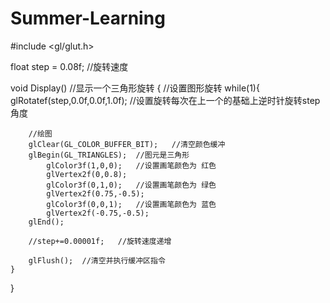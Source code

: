 # Summer-Learning
#include <gl/glut.h>

float step = 0.08f; //旋转速度

void Display()  //显示一个三角形旋转
{
    //设置图形旋转
    while(1){
        glRotatef(step,0.0f,0.0f,1.0f); //设置旋转每次在上一个的基础上逆时针旋转step角度

        //绘图
        glClear(GL_COLOR_BUFFER_BIT);   //清空颜色缓冲
        glBegin(GL_TRIANGLES);  //图元是三角形
            glColor3f(1,0,0);   //设置画笔颜色为 红色
            glVertex2f(0,0.8);  
            glColor3f(0,1,0);   //设置画笔颜色为 绿色
            glVertex2f(0.75,-0.5);
            glColor3f(0,0,1);   //设置画笔颜色为 蓝色
            glVertex2f(-0.75,-0.5);
        glEnd();

        //step+=0.00001f;   //旋转速度递增

        glFlush();  //清空并执行缓冲区指令
    }
}
